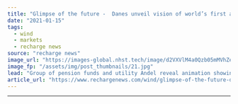 ```yaml
---
title: "Glimpse of the future -  Danes unveil vision of world’s first artificial energy island"
date: "2021-01-15"
tags: 
  - wind
  - markets
  - recharge news
source: "recharge news"
image_url: "https://images-global.nhst.tech/image/d2VXVlM4a0Qzb05mMVhZeE1aVWl5MHArY2tOZks2TnVUd0xaNENDRTJZRT0=/nhst/binary/eb40bb97798374e6c956e144fa0f1d9e"
image_fp: "/assets/img/post_thumbnails/21.jpg"
lead: "Group of pension funds and utility Andel reveal animation showing North Sea island linked to offshore wind"
article_url: "https://www.rechargenews.com/wind/glimpse-of-the-future-danes-unveil-vision-of-world-s-first-artificial-energy-island/2-1-945595"
---
```


---
